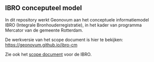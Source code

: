 ## IBRO conceputeel model

In dit repository werkt Geonovum aan het conceptuele informatiemodel IBRO (Integrale Bronhouderregistratie), in het kader van programma Mercator van de gemeente Rotterdam.

De werkversie van het scope document is hier te bekijken: https://geonovum.github.io/ibro-cm

Zie ook het [scope document](https://docs.geostandaarden.nl/ibro/scope/) voor de IBRO. 

